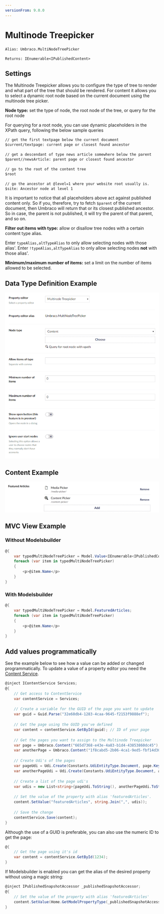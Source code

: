 ```yaml
---
versionFrom: 9.0.0
---
```


# Multinode Treepicker

`Alias: Umbraco.MultiNodeTreePicker`

`Returns: IEnumerable<IPublishedContent>`

## Settings

The Multinode Treepicker allows you to configure the type of tree to render and what part of the tree that should be rendered. For content it allows you to select a dynamic root node based on the current document using the multinode tree picker.

**Node type:** set the type of node, the root node of the tree, or query for the root node

For querying for a root node, you can use dynamic placeholders in the XPath query, following the below sample queries

```none
// get the first textpage below the current document
$current/textpage: current page or closest found ancestor

// get a descendant of type news article somewhere below the parent
$parent//newsArticle: parent page or closest found ancestor

// go to the root of the content tree
$root

// go the ancestor at @level=1 where your website root usually is.
$site: Ancestor node at level 1
```

It is important to notice that all placeholders above act against published content only. So if you, therefore, try to fetch `$parent` of the current document, then Umbraco will return that or its closest published ancestor. So in case, the parent is not published, it will try the parent of that parent, and so on.

**Filter out items with type:** allow or disallow tree nodes with a certain content type alias.

Enter `typeAlias,altTypeAlias` to only allow selecting nodes with those alias'. Enter `!typeAlias,altTypeAlias` to only allow selecting nodes **not** with those alias'.

**Minimum/maximum number of items:** set a limit on the number of items allowed to be selected.

## Data Type Definition Example

![Multinode Treepicker Data Type Definition](images/Multinode-Treepicker-DataType-8_1.png)

## Content Example

![Multinode Treepicker](images/Multinode-Treepicker-Content-v8.png)

## MVC View Example

### Without Modelsbuilder

```csharp
@{
    var typedMultiNodeTreePicker = Model.Value<IEnumerable<IPublishedContent>>("featuredArticles");
    foreach (var item in typedMultiNodeTreePicker)
    {
        <p>@item.Name</p>
    }
}
```

### With Modelsbuilder

```csharp
@{
    var typedMultiNodeTreePicker = Model.FeaturedArticles;
    foreach (var item in typedMultiNodeTreePicker)
    {
        <p>@item.Name</p>
    }
}
```

## Add values programmatically

See the example below to see how a value can be added or changed programmatically. To update a value of a property editor you need the [Content Service](../../../../../Reference/Management/Services/ContentService/index.md).

```csharp
@inject IContentService Services;
@{
    // Get access to ContentService
    var contentService = Services;

    // Create a variable for the GUID of the page you want to update
    var guid = Guid.Parse("32e60db4-1283-4caa-9645-f2153f9888ef");

    // Get the page using the GUID you've defined
    var content = contentService.GetById(guid); // ID of your page

    // Get the pages you want to assign to the Multinode Treepicker
    var page = Umbraco.Content("665d7368-e43e-4a83-b1d4-43853860dc45");
    var anotherPage = Umbraco.Content("1f8cabd5-2b06-4ca1-9ed5-fbf14d300d59");

    // Create Udi's of the pages
    var pageUdi = Udi.Create(Constants.UdiEntityType.Document, page.Key);
    var anotherPageUdi = Udi.Create(Constants.UdiEntityType.Document, anotherPage.Key);

    // Create a list of the page udi's
    var udis = new List<string>{pageUdi.ToString(), anotherPageUdi.ToString()};

    // Set the value of the property with alias 'featuredArticles'. 
    content.SetValue("featuredArticles", string.Join(",", udis));

    // Save the change
    contentService.Save(content);
}
```

Although the use of a GUID is preferable, you can also use the numeric ID to get the page:

```csharp
@{
    // Get the page using it's id
    var content = contentService.GetById(1234); 
}
```

If Modelsbuilder is enabled you can get the alias of the desired property without using a magic string:

```csharp
@inject IPublishedSnapshotAccessor _publishedSnapshotAccessor;
@{
    // Set the value of the property with alias 'featuredArticles'
    content.SetValue(Home.GetModelPropertyType(_publishedSnapshotAccessor ,x => x.FeaturedArticles).Alias, string.Join(",", udis));
}
```
